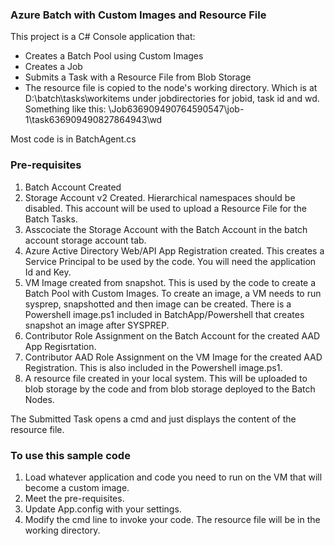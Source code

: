 <h3>Azure Batch with Custom Images and Resource File</h3>
This project is a C# Console application that:
<ul>
<li>Creates a Batch Pool using Custom Images
<li>Creates a Job
<li>Submits a Task with a Resource File from Blob Storage
<li>The resource file is copied to the node's working directory.  Which is at D:\batch\tasks\workitems under jobdirectories for jobid, task id and wd. Something like this: \Job636909490764590547\job-1\task636909490827864943\wd
</ul>
Most code is in BatchAgent.cs
<h3>Pre-requisites</h3>
<ol>
<li>Batch Account Created
<li>Storage Account v2 Created. Hierarchical namespaces should be disabled. This account will be used to upload a Resource File for the Batch Tasks.
<li>Asscociate the Storage Account with the Batch Account in the batch account storage account tab.
<li>Azure Active Directory Web/API App Registration created. This creates a Service Principal to be used by the code. You will need the application Id and Key.
<li>VM Image created from snapshot.  This is used by the code to create a Batch Pool with Custom Images.  To create an image, a VM needs to run sysprep, snapshotted and then image can be created. There is a Powershell image.ps1 included in BatchApp/Powershell that creates snapshot an image after SYSPREP.
<li>Contributor Role Assignment on the Batch Account for the created AAD App Regisrtation.
<li>Contributor AAD Role Assignment on the VM Image for the created AAD Registration. This is also included in the Powershell image.ps1.
<li>A resource file created in your local system. This will be uploaded to blob storage by the code and from blob storage deployed to the Batch Nodes.
</ol>
The Submitted Task opens a cmd and just displays the content of the resource file.
<h3>To use this sample code</h3>
<ol>
<li>Load whatever application and code you need to run on the VM that will become a custom image.
<li>Meet the pre-requisites.
<li>Update App.config with your settings.
<li>Modify the cmd line to invoke your code. The resource file will be in the working directory.
</ol>
